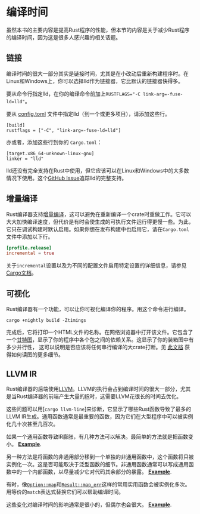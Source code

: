 # 编译时间

虽然本书的主要内容是提高Rust程序的性能，但本节的内容是关于减少Rust程序的编译时间，因为这是很多人感兴趣的相关话题。

## 链接

编译时间的很大一部分其实是链接时间，尤其是在小改动后重新构建程序时。在Linux和Windows上，你可以选择lld作为链接器，它比默认的链接器快得多。

要从命令行指定lld，在你的编译命令前加上`RUSTFLAGS="-C link-arg=-fuse-ld=lld"`。

要从 [config.toml] 文件中指定lld（到一个或更多项目），请添加这些行。
```text
[build]
rustflags = ["-C", "link-arg=-fuse-ld=lld"]
```
[config.toml]: https://doc.rust-lang.org/cargo/reference/config.html

亦或者，添加这些行到你的 `Cargo.toml`：

```text
[target.x86_64-unknown-linux-gnu]
linker = "lld"
```

lld还没有完全支持在Rust中使用，但它应该可以在Linux和Windows中的大多数情况下使用。这个[GitHub Issue]追踪lld的完整支持。

[GitHub Issue]: https://github.com/rust-lang/rust/issues/39915#issuecomment-618726211

## 增量编译

Rust编译器支持[增量编译]，这可以避免在重新编译一个crate时重做工作。它可以大大加快编译速度，但代价是有时会使生成的可执行文件运行得更慢一些。为此，它只在调试构建时默认启用。如果你想在发布构建中也启用它，请在`Cargo.toml`文件中添加以下行。
```toml
[profile.release]
incremental = true
```
关于`incremental`设置以及为不同的配置文件启用特定设置的详细信息，请参见[Cargo文档]。

[增量编译]: https://blog.rust-lang.org/2016/09/08/incremental.html
[Cargo文档]: https://doc.rust-lang.org/cargo/reference/profiles.html#incremental

## 可视化

Rust编译器有一个功能，可以让你可视化编译你的程序。用这个命令进行编译。
```text
cargo +nightly build -Ztimings
```
完成后，它将打印一个HTML文件的名称。在网络浏览器中打开该文件。它包含了一个[甘特图]，显示了你的程序中各个包之间的依赖关系。这显示了你的装箱图中有多少并行性，
这可以说明是否应该将任何串行编译的大crate打断。见 [此文档][Z-timings] 获得如何读图的更多细节。

[甘特图]: https://www.wanweibaike.com/wiki-%E7%94%98%E7%89%B9%E5%9B%BE
[Z-timings]: https://doc.rust-lang.org/nightly/cargo/reference/unstable.html#timings

## LLVM IR

Rust编译器的后端使用[LLVM]。LLVM的执行会占到编译时间的很大一部分，尤其是当Rust编译器的前端产生大量的[IR]时，这需要LLVM花很长的时间去优化。

[LLVM]: https://llvm.org/
[IR]: https://en.wikipedia.org/wiki/Intermediate_representation

这些问题可以用[`cargo llvm-line`]来诊断，它显示了哪些Rust函数导致了最多的LLVM IR生成。通用函数通常是最重要的函数，因为它们在大型程序中可以被实例化几十次甚至几百次。

[`cargo llvm-lines`]: https://github.com/dtolnay/cargo-llvm-lines/

如果一个通用函数导致IR膨胀，有几种方法可以解决。最简单的方法就是把函数变小。
[**Example**](https://github.com/rust-lang/rust/pull/72166/commits/5a0ac0552e05c079f252482cfcdaab3c4b39d614).

另一种方法是将函数的非通用部分移到一个单独的非通用函数中，这个函数将只被实例化一次。这是否可能取决于泛型函数的细节。非通用函数通常可以写成通用函数中的一个内部函数，以尽量减少它对代码其余部分的暴露。
[**Example**](https://github.com/rust-lang/rust/pull/72013/commits/68b75033ad78d88872450a81745cacfc11e58178).

有时，像[`Option::map`]和[`Result::map_err`]这样的常用实用函数会被实例化多次。 用等价的`match`表达式替换它们可以帮助编译时间。

[`Option::map`]: https://doc.rust-lang.org/std/option/enum.Option.html#method.map
[`Result::map_err`]: https://doc.rust-lang.org/std/result/enum.Result.html#method.map_err

这些变化对编译时间的影响通常是很小的，但偶尔也会很大。
[**Example**](https://github.com/servo/servo/issues/26585).
